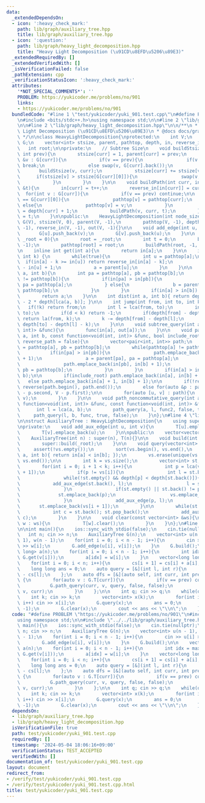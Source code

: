 ```yaml
---
data:
  _extendedDependsOn:
  - icon: ':heavy_check_mark:'
    path: lib/graph/auxiliary_tree.hpp
    title: lib/graph/auxiliary_tree.hpp
  - icon: ':question:'
    path: lib/graph/heavy_light_decomposition.hpp
    title: "Heavy Light Decomposition (\u91CD\u8EFD\u5206\u89E3)"
  _extendedRequiredBy: []
  _extendedVerifiedWith: []
  _isVerificationFailed: false
  _pathExtension: cpp
  _verificationStatusIcon: ':heavy_check_mark:'
  attributes:
    '*NOT_SPECIAL_COMMENTS*': ''
    PROBLEM: https://yukicoder.me/problems/no/901
    links:
    - https://yukicoder.me/problems/no/901
  bundledCode: "#line 1 \"test/yukicoder/yuki_901.test.cpp\"\n#define PROBLEM \"https://yukicoder.me/problems/no/901\"\
    \n#include <bits/stdc++.h>\nusing namespace std;\n\n#line 2 \"lib/graph/auxiliary_tree.hpp\"\
    \n\n#line 2 \"lib/graph/heavy_light_decomposition.hpp\"\n\n/**\n * @brief Heavy\
    \ Light Decomposition (\u91CD\u8EFD\u5206\u89E3)\n * @docs docs/graph/heavy_light_decomposition.md\n\
    \ */\n\nclass HeavyLightDecomposition{\nprotected:\n    int V;\n    vector<vector<int>>\
    \ G;\n    vector<int> stsize, parent, pathtop, depth, in, reverse_in, out;\n \
    \   int root;\n\nprivate:\n    // Subtree Size\n    void buildStsize(int curr,\
    \ int prev){\n        stsize[curr] = 1, parent[curr] = prev;\n        for(int\
    \ &v : G[curr]){\n            if(v == prev){\n                if(v == G[curr].back())\
    \ break;\n                else swap(v, G[curr].back());\n            }\n     \
    \       buildStsize(v, curr);\n            stsize[curr] += stsize[v];\n      \
    \      if(stsize[v] > stsize[G[curr][0]]){\n                swap(v, G[curr][0]);\n\
    \            }\n        }\n    }\n\n    void buildPath(int curr, int prev, int\
    \ &t){\n        in[curr] = t++;\n        reverse_in[in[curr]] = curr;\n      \
    \  for(int v : G[curr]){\n            if(v == prev) continue;\n\n            if(v\
    \ == G[curr][0]){\n                pathtop[v] = pathtop[curr];\n            }\
    \ else{\n                pathtop[v] = v;\n            }\n            depth[v]\
    \ = depth[curr] + 1;\n            buildPath(v, curr, t);\n        }\n        out[curr]\
    \ = t;\n    }\n\npublic:\n    HeavyLightDecomposition(int node_size) : V(node_size),\
    \ G(V), stsize(V, 0), parent(V, -1),\n        pathtop(V, -1), depth(V, 0), in(V,\
    \ -1), reverse_in(V, -1), out(V, -1){}\n\n    void add_edge(int u, int v){\n \
    \       G[u].push_back(v);\n        G[v].push_back(u);\n    }\n\n    void build(int\
    \ _root = 0){\n        root = _root;\n        int t = 0;\n        buildStsize(root,\
    \ -1);\n        pathtop[root] = root;\n        buildPath(root, -1, t);\n    }\n\
    \n    inline int get(int a){\n        return in[a];\n    }\n\n    int la(int a,\
    \ int k) {\n        while(true){\n            int u = pathtop[a];\n          \
    \  if(in[a] - k >= in[u]) return reverse_in[in[a] - k];\n            k -= in[a]\
    \ - in[u] + 1;\n            a = parent[u];\n        }\n    }\n\n    int lca(int\
    \ a, int b){\n        int pa = pathtop[a], pb = pathtop[b];\n        while(pathtop[a]\
    \ != pathtop[b]){\n            if(in[pa] > in[pb]){\n                a = parent[pa],\
    \ pa = pathtop[a];\n            } else{\n                b = parent[pb], pb =\
    \ pathtop[b];\n            }\n        }\n        if(in[a] > in[b]) swap(a, b);\n\
    \        return a;\n    }\n\n    int dist(int a, int b){ return depth[a] + depth[b]\
    \ - 2 * depth[lca(a, b)]; }\n\n    int jump(int from, int to, int k) {\n     \
    \   if(!k) return from;\n        int l = lca(from, to);\n        int d = dist(from,\
    \ to);\n        if(d < k) return -1;\n        if(depth[from] - depth[l] >= k)\
    \ return la(from, k);\n        k -= depth[from] - depth[l];\n        return la(to,\
    \ depth[to] - depth[l] - k);\n    }\n\n    void subtree_query(int a, const function<void(int,\
    \ int)> &func){\n        func(in[a], out[a]);\n    }\n\n    void path_query(int\
    \ a, int b, const function<void(int, int)> &func, bool include_root = true, bool\
    \ reverse_path = false){\n        vector<pair<int, int>> path;\n        int pa\
    \ = pathtop[a], pb = pathtop[b];\n        while(pathtop[a] != pathtop[b]){\n \
    \           if(in[pa] > in[pb]){\n                path.emplace_back(in[pa], in[a]\
    \ + 1);\n                a = parent[pa], pa = pathtop[a];\n            } else{\n\
    \                path.emplace_back(in[pb], in[b] + 1);\n                b = parent[pb],\
    \ pb = pathtop[b];\n            }\n        }\n        if(in[a] > in[b]) swap(a,\
    \ b);\n\n        if(include_root) path.emplace_back(in[a], in[b] + 1);\n     \
    \   else path.emplace_back(in[a] + 1, in[b] + 1);\n\n        if(!reverse_path)\
    \ reverse(path.begin(), path.end());\n        else for(auto &p : path) p = make_pair(V\
    \ - p.second, V - p.first);\n\n        for(auto [u, v] : path){\n            func(u,\
    \ v);\n        }\n    }\n\n    void path_noncommutative_query(int a, int b, const\
    \ function<void(int, int)> &func, const function<void(int, int)> &func2){\n  \
    \      int l = lca(a, b);\n        path_query(a, l, func2, false, true);\n   \
    \     path_query(l, b, func, true, false);\n    }\n};\n#line 4 \"lib/graph/auxiliary_tree.hpp\"\
    \n\nstruct AuxiliaryTree : HeavyLightDecomposition{\n    using super = HeavyLightDecomposition;\n\
    \nprivate:\n    void add_aux_edge(int u, int v){\n        T[u].emplace_back(v);\n\
    \        T[v].emplace_back(u);\n    }\n\npublic:\n    vector<vector<int>> T;\n\
    \    AuxiliaryTree(int n) : super(n), T(n){}\n\n    void build(int _root = 0){\n\
    \        super::build(_root);\n    }\n\n    void query(vector<int> &vs){\n   \
    \     assert(!vs.empty());\n        sort(vs.begin(), vs.end(),\n            [&](int\
    \ a, int b){ return in[a] < in[b]; });\n        vs.erase(unique(vs.begin(), vs.end()),\
    \ vs.end());\n\n        int k = vs.size();\n        vector<int> st;\n        st.emplace_back(vs[0]);\n\
    \        for(int i = 0; i + 1 < k; i++){\n            int p = lca(vs[i], vs[i\
    \ + 1]);\n            if(p != vs[i]){\n                int l = st.back(); st.pop_back();\n\
    \                while(!st.empty() && depth[p] < depth[st.back()]){\n        \
    \            add_aux_edge(st.back(), l);\n                    l = st.back(); st.pop_back();\n\
    \                }\n                if(st.empty() || st.back() != p){\n      \
    \              st.emplace_back(p);\n                    vs.emplace_back(p);\n\
    \                }\n                add_aux_edge(p, l);\n            }\n     \
    \       st.emplace_back(vs[i + 1]);\n        }\n\n        while(st.size() > 1){\n\
    \            int c = st.back(); st.pop_back();\n            add_aux_edge(st.back(),\
    \ c);\n        }\n    }\n\n    void clear(const vector<int> &ws){\n        for(int\
    \ w : ws){\n            T[w].clear();\n        }\n    }\n};\n#line 6 \"test/yukicoder/yuki_901.test.cpp\"\
    \n\nint main(){\n    ios::sync_with_stdio(false);\n    cin.tie(nullptr);\n\n \
    \   int n; cin >> n;\n    AuxiliaryTree G(n);\n    vector<int> u(n - 1), v(n -\
    \ 1), w(n - 1);\n    for(int i = 0; i < n - 1; i++){\n        cin >> u[i] >> v[i]\
    \ >> w[i];\n        G.add_edge(u[i], v[i]);\n    }\n    G.build();\n\n    vector<long\
    \ long> a(n);\n    for(int i = 0; i < n - 1; i++){\n        int idx = max(G.get(u[i]),\
    \ G.get(v[i]));\n        a[idx] = w[i];\n    }\n    vector<long long> cs(n + 1);\n\
    \    for(int i = 0; i < n; i++){\n        cs[i + 1] = cs[i] + a[i];\n    }\n\n\
    \    long long ans = 0;\n    auto query = [&](int l, int r){\n        ans += cs[r]\
    \ - cs[l];\n    };\n    auto dfs = [&](auto self, int curr, int prev) -> void\
    \ {\n        for(auto v : G.T[curr]){\n            if(v == prev) continue;\n \
    \           G.path_query(curr, v, query, false, false);\n            self(self,\
    \ v, curr);\n        }\n    };\n\n    int q; cin >> q;\n    while(q--){\n    \
    \    int k; cin >> k;\n        vector<int> x(k);\n        for(int i = 0; i < k;\
    \ i++) cin >> x[i];\n        G.query(x);\n        ans = 0;\n        dfs(dfs, x[0],\
    \ -1);\n        G.clear(x);\n        cout << ans << \"\\n\";\n    }\n}\n"
  code: "#define PROBLEM \"https://yukicoder.me/problems/no/901\"\n#include <bits/stdc++.h>\n\
    using namespace std;\n\n#include \"../../lib/graph/auxiliary_tree.hpp\"\n\nint\
    \ main(){\n    ios::sync_with_stdio(false);\n    cin.tie(nullptr);\n\n    int\
    \ n; cin >> n;\n    AuxiliaryTree G(n);\n    vector<int> u(n - 1), v(n - 1), w(n\
    \ - 1);\n    for(int i = 0; i < n - 1; i++){\n        cin >> u[i] >> v[i] >> w[i];\n\
    \        G.add_edge(u[i], v[i]);\n    }\n    G.build();\n\n    vector<long long>\
    \ a(n);\n    for(int i = 0; i < n - 1; i++){\n        int idx = max(G.get(u[i]),\
    \ G.get(v[i]));\n        a[idx] = w[i];\n    }\n    vector<long long> cs(n + 1);\n\
    \    for(int i = 0; i < n; i++){\n        cs[i + 1] = cs[i] + a[i];\n    }\n\n\
    \    long long ans = 0;\n    auto query = [&](int l, int r){\n        ans += cs[r]\
    \ - cs[l];\n    };\n    auto dfs = [&](auto self, int curr, int prev) -> void\
    \ {\n        for(auto v : G.T[curr]){\n            if(v == prev) continue;\n \
    \           G.path_query(curr, v, query, false, false);\n            self(self,\
    \ v, curr);\n        }\n    };\n\n    int q; cin >> q;\n    while(q--){\n    \
    \    int k; cin >> k;\n        vector<int> x(k);\n        for(int i = 0; i < k;\
    \ i++) cin >> x[i];\n        G.query(x);\n        ans = 0;\n        dfs(dfs, x[0],\
    \ -1);\n        G.clear(x);\n        cout << ans << \"\\n\";\n    }\n}\n"
  dependsOn:
  - lib/graph/auxiliary_tree.hpp
  - lib/graph/heavy_light_decomposition.hpp
  isVerificationFile: true
  path: test/yukicoder/yuki_901.test.cpp
  requiredBy: []
  timestamp: '2024-05-04 18:06:16+09:00'
  verificationStatus: TEST_ACCEPTED
  verifiedWith: []
documentation_of: test/yukicoder/yuki_901.test.cpp
layout: document
redirect_from:
- /verify/test/yukicoder/yuki_901.test.cpp
- /verify/test/yukicoder/yuki_901.test.cpp.html
title: test/yukicoder/yuki_901.test.cpp
---
```

